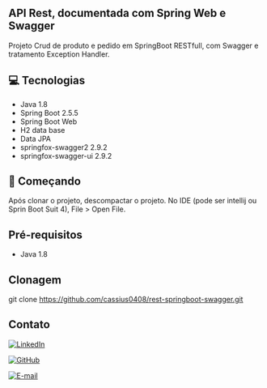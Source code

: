 ## API Rest, documentada com Spring Web e Swagger
Projeto Crud de produto e pedido em SpringBoot RESTfull, com Swagger e tratamento Exception Handler.

## 💻 Tecnologias

- Java 1.8
- Spring Boot 2.5.5
- Spring Boot Web
- H2 data base
- Data JPA
- springfox-swagger2 2.9.2
- springfox-swagger-ui 2.9.2

## 🚀 Começando
Após clonar o projeto, descompactar o projeto.
No IDE (pode ser intellij ou Sprin Boot Suit 4), File > Open File. 


## Pré-requisitos
- Java 1.8

## Clonagem 
git clone https://github.com/cassius0408/rest-springboot-swagger.git


## Contato
[![LinkedIn](https://img.shields.io/badge/LinkedIn-0077B5?style=for-the-badge&logo=linkedin&logoColor=white)](https://www.linkedin.com/in/cassius-barbosa-80a97922/)

[![GitHub](https://img.shields.io/badge/GitHub-100000?style=for-the-badge&logo=github&logoColor=white)](https://github.com/cassius0408)

[![E-mail](https://img.shields.io/badge/-Email-000?style=for-the-badge&logo=microsoft-outlook&logoColor=007BFF)](cassius.barbosa@gmail.com)
